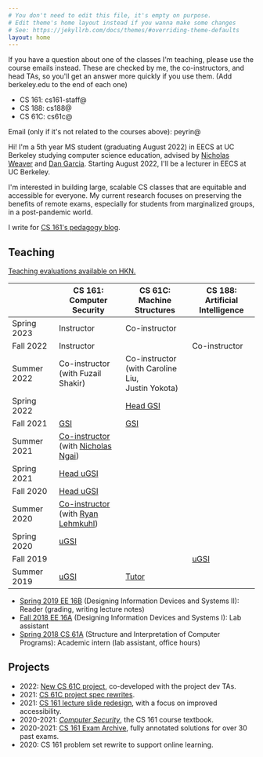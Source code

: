```yaml
---
# You don't need to edit this file, it's empty on purpose.
# Edit theme's home layout instead if you wanna make some changes
# See: https://jekyllrb.com/docs/themes/#overriding-theme-defaults
layout: home
---
```


If you have a question about one of the classes I'm teaching, please use the course emails instead. These are checked by me, the co-instructors, and head TAs, so you'll get an answer more quickly if you use them. (Add berkeley.edu to the end of each one)
- CS 161: cs161-staff@
- CS 188: cs188@
- CS 61C: cs61c@

Email (only if it's not related to the courses above): peyrin@

Hi! I'm a 5th year MS student (graduating August 2022) in EECS at UC Berkeley studying computer science education, advised by [Nicholas Weaver](http://www1.icsi.berkeley.edu/~nweaver/) and [Dan Garcia](https://people.eecs.berkeley.edu/~ddgarcia/). Starting August 2022, I'll be a lecturer in EECS at UC Berkeley.

I'm interested in building large, scalable CS classes that are equitable and accessible for everyone. My current research focuses on preserving the benefits of remote exams, especially for students from marginalized groups, in a post-pandemic world.

I write for [CS 161's pedagogy blog](https://pedagogy.cs161.org/).


## Teaching

[Teaching evaluations available on HKN.](https://hkn.eecs.berkeley.edu/coursesurveys/instructor/Kao,Peyrin)

<table>
<colgroup>
  <col span="1" style="width: 19%;">
  <col span="1" style="width: 27%;">
  <col span="1" style="width: 27%;">
  <col span="1" style="width: 27%;">
</colgroup>
<thead>
  <tr>
    <th></th>
    <th>CS 161: Computer Security</th>
    <th>CS 61C: Machine Structures</th>
    <th>CS 188: Artificial Intelligence</th>
  </tr>
</thead>
<tbody>
  <tr>
    <td>Spring 2023</td>
    <td>Instructor</td>
    <td>Co-instructor</td>
    <td></td>
  </tr>
  <tr>
    <td>Fall 2022</td>
    <td>Instructor</td>
    <td></td>
    <td>Co-instructor</td>
  </tr>
  <tr>
    <td>Summer 2022</td>
    <td>Co-instructor<br>(with Fuzail Shakir)</td>
    <td>Co-instructor<br>(with Caroline Liu,<br>Justin Yokota)</td>
    <td></td>
  </tr>
  <tr>
    <td>Spring 2022</td>
    <td></td>
    <td><a href="https://cs61c.org/sp22/" target="_blank" rel="noopener noreferrer">Head GSI</a></td>
    <td></td>
  </tr>
  <tr>
    <td>Fall 2021<br></td>
    <td><a href="https://fa21.cs161.org/" target="_blank" rel="noopener noreferrer">GSI</a></td>
    <td><a href="https://cs61c.org/fa21/" target="_blank" rel="noopener noreferrer">GSI</a></td>
    <td></td>
  </tr>
  <tr>
    <td>Summer 2021</td>
    <td><a href="https://su21.cs161.org/" target="_blank" rel="noopener noreferrer">Co-instructor</a><br>(with <a href="https://ngai.me/" target="_blank" rel="noopener noreferrer">Nicholas Ngai</a>)</td>
    <td></td>
    <td></td>
  </tr>
  <tr>
    <td>Spring 2021</td>
    <td><a href="https://sp21.cs161.org/" target="_blank" rel="noopener noreferrer">Head uGSI</a></td>
    <td></td>
    <td></td>
  </tr>
  <tr>
    <td>Fall 2020</td>
    <td><a href="https://fa20.cs161.org/" target="_blank" rel="noopener noreferrer">Head uGSI</a></td>
    <td></td>
    <td></td>
  </tr>
  <tr>
    <td>Summer 2020<br></td>
    <td><a href="https://su20.cs161.org/" target="_blank" rel="noopener noreferrer">Co-instructor</a><br>(with <a href="https://ryanleh.me/" target="_blank" rel="noopener noreferrer">Ryan Lehmkuhl</a>)<br></td>
    <td></td>
    <td></td>
  </tr>
  <tr>
    <td>Spring 2020</td>
    <td><a href="https://sp20.cs161.org/" target="_blank" rel="noopener noreferrer">uGSI</a></td>
    <td></td>
    <td></td>
  </tr>
  <tr>
    <td>Fall 2019</td>
    <td></td>
    <td></td>
    <td><a href="https://inst.eecs.berkeley.edu/~cs188/fa19/" target="_blank" rel="noopener noreferrer">uGSI</a></td>
  </tr>
  <tr>
    <td>Summer 2019</td>
    <td><a href="https://inst.eecs.berkeley.edu//~cs161/su19" target="_blank" rel="noopener noreferrer">uGSI</a></td>
    <td><a href="https://cs61c.org/su19/" target="_blank" rel="noopener noreferrer">Tutor</a></td>
    <td></td>
  </tr>
</tbody>
</table>

* [Spring 2019 EE 16B](https://inst.eecs.berkeley.edu/~ee16b/sp19/) (Designing Information Devices and Systems II): Reader (grading, writing lecture notes)
* [Fall 2018 EE 16A](https://inst.eecs.berkeley.edu/~ee16a/fa18/) (Designing Information Devices and Systems I): Lab assistant
* [Spring 2018 CS 61A](https://inst.eecs.berkeley.edu/~cs61a/sp18/) (Structure and Interpretation of Computer Programs): Academic intern (lab assistant, office hours)


## Projects

* 2022: [New CS 61C project](https://cs61c.org/sp22/projects/proj1/), co-developed with the project dev TAs.
* 2021: [CS 61C project spec rewrites](https://fa21.cs161.org/).
* 2021: [CS 161 lecture slide redesign](https://su21.cs161.org/), with a focus on improved accessibility.
* 2020-2021: [*Computer Security*](https://textbook.cs161.org/), the CS 161 course textbook.
* 2020-2021: [CS 161 Exam Archive](https://cs161.org/resources.html#past-exams), fully annotated solutions for over 30 past exams.
* 2020: CS 161 problem set rewrite to support online learning.
